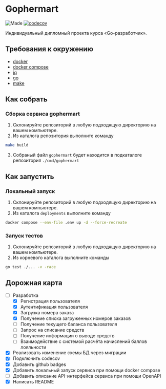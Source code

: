# Gophermart

![Made](https://img.shields.io/badge/Made%20with-Go-1f425f.svg) [![codecov](https://codecov.io/gh/ArtemShalinFe/gophermart/branch/master/graph/badge.svg?token=1H84IB1DO1)](https://codecov.io/gh/ArtemShalinFe/gophermart)

Индивидуальный дипломный проекта курса «Go-разработчик».

## Требования к окружению

- [docker](https://docs.docker.com/engine/install/)
- [docker compose](https://docs.docker.com/compose/install/linux/)
- [jq](https://jqlang.github.io/jq/download/)
- [go](https://go.dev/doc/install)
- [make](https://www.gnu.org/software/make/manual/make.html)

## Как собрать

### Сборка сервиса gophermart

1. Склонируйте репозиторий в любую подходящую директорию на вашем компьютере.
2. Из каталога репозитория выполните команду

```sh
make build
```

3. Собраный файл `gophermart` будет находится в подкаталоге репозитория `./cmd/gophermart`

## Как запустить

### Локальный запуск

1. Склонируйте репозиторий в любую подходящую директорию на вашем компьютере.
2. Из каталога `deployments` выполните команду

```sh
docker compose --env-file .env up -d --force-recreate 
```

### Запуск тестов

1. Склонируйте репозиторий в любую подходящую директорию на вашем компьютере.
2. Из корневого каталога выполните команды

```sh
go test ./... -v -race
```

## Дорожная карта

- [ ] Разработка
  - [x] Регистрация пользователя
  - [x] Аутентификация пользователя
  - [x] Загрузка номера заказа
  - [x] Получение списка загруженных номеров заказов
  - [ ] Получение текущего баланса пользователя
  - [ ] Запрос на списание средств
  - [ ] Получение информации о выводе средств
  - [ ] Взаимодействие с системой расчёта начислений баллов лояльности
- [x] Реализовать изменение схемы БД через миграции
- [x] Подключить codecov
- [x] Добавить github badges
- [x] Добавить локальный запуск сервиса при помощи docker compose
- [ ] Добавить описание API-интерфейса сервиса при помощи OpenAPI
- [x] Написать README
